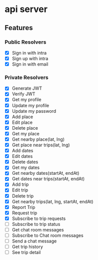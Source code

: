# api server

## Features

### Public Resolvers

- [x] Sign in with intra
- [x] Sign up with intra
- [x] Sign in with email

### Private Resolvers

- [x] Generate JWT
- [x] Verify JWT
- [x] Get my profile
- [x] Update my profile
- [x] Update my password
- [x] Add place
- [x] Edit place
- [x] Delete place
- [x] Get my place
- [x] Get nearby place(lat, lng)
- [x] Get place near trips(lat, lng)
- [x] Add dates
- [x] Edit dates
- [x] Delete dates
- [x] Get my dates
- [x] Get nearby dates(startAt, endAt)
- [x] Get dates near trips(startAt, endAt)
- [x] Add trip
- [x] Edit trip
- [x] Delete trip
- [x] Get nearby trips(lat, lng, startAt, endAt)
- [x] Report Trip
- [x] Request trip
- [x] Subscribe to trip requests
- [ ] Subscribe to trip status
- [ ] Get chat room messages
- [ ] Subscribe to Chat room messages
- [ ] Send a chat message
- [ ] Get trip history
- [ ] See trip detail

